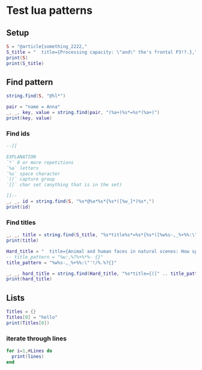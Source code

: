 # Test lua patterns

## Setup

```lua
S = "@article{something_2222,"
S_title = "  title={Processing capacity: \"and\" the's frontal P3!?.},"
print(S)
print(S_title)
```

## Find pattern

```lua
string.find(S, "@%l*")
```

```lua
pair = "name = Anna"
_, _, key, value = string.find(pair, "(%a+)%s*=%s*(%a+)")
print(key, value)
```

### Find ids

```lua
--[[

EXPLANATION
`*` 0 or more repetitions
`%a` letters
`%s` space character
`()` capture group
`[]` char set (anything that is in the set)

]]--
_, _, id = string.find(S, "%s*@%a*%s*{%s*([%w_]*)%s*,")
print(id)
```

### Find titles

```lua
_, _, title = string.find(S_title, "%s*title%s*=%s*{%s*([%w%s-,_%+%%:\"'!/%.%?]+)%s*}")
print(title)
```

```lua
Hard_title = "  title={Animal and human faces in natural scenes: How specific to human faces is the N170 {ERP} component?}"
-- title_pattern = "%w:,%?%+%*%- {}"
title_pattern = "%w%s-,_%+%%:\"'!/%.%?{}"

_, _, hard_title = string.find(Hard_title, "%s*title={([" .. title_pattern .. "]+)%s*}")
print(hard_title)
```

## Lists

```lua
Titles = {}
Titles[0] = "hello"
print(Titles[0])
```

### iterate through lines

```lua
for i=1,#Lines do
  print(lines)
end
```
